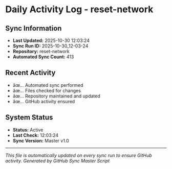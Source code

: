 ﻿# Daily Activity Log - reset-network

## Sync Information
- **Last Updated:** 2025-10-30 12:03:24
- **Sync Run ID:** 2025-10-30_12-03-24
- **Repository:** reset-network
- **Automated Sync Count:** 413

## Recent Activity
- âœ… Automated sync performed
- âœ… Files checked for changes
- âœ… Repository maintained and updated
- âœ… GitHub activity ensured

## System Status
- **Status:** Active
- **Last Check:** 12:03:24
- **Sync Version:** Master v1.0

---
*This file is automatically updated on every sync run to ensure GitHub activity.*
*Generated by GitHub Sync Master Script*
